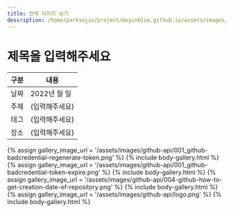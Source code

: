 ```yaml
---
title: 전체 이미지 보기
description: /home/parksejin/project/boyinblue.github.io/assets/images/github-api
---
```



제목을 입력해주세요
===


|구분|내용|
|---|---|
|날짜|2022년 월 일|
|주제|(입력해주세요)|
|테그|(입력해주세요)|
|장소|(입력해주세요)|


{% assign gallery_image_url = '/assets/images/github-api/001_github-badcredential-regenerate-token.png' %}
{% include body-gallery.html %}
{% assign gallery_image_url = '/assets/images/github-api/001_github-badcredential-token-expire.png' %}
{% include body-gallery.html %}
{% assign gallery_image_url = '/assets/images/github-api/004-github-how-to-get-creation-date-of-repository.png' %}
{% include body-gallery.html %}
{% assign gallery_image_url = '/assets/images/github-api/logo.png' %}
{% include body-gallery.html %}

